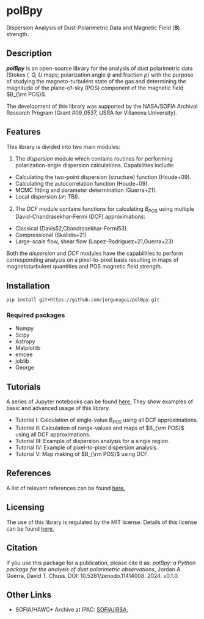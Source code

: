 # polBpy
Dispersion Analysis of Dust-Polarimetric Data and Magnetic Field (**B**) strength.

## Description
***polBpy*** is an open-source library for the analysis of dust polarimetric data (Stokes *I, Q, U* maps; polarization angle $\phi$ and fraction *p*) with the purpose of studying the magneto-turbulent state of the gas and determining the magnitude of the plane-of-sky (POS) component of the magnetic field $B_{\rm POS}$.

The development of this library was supported by the NASA/SOFIA Archival Research Program (Grant #09_0537, USRA for Villanova University).

## Features

This library is divided into two main modules:

1. The *dispersion* module which contains routines for performing polarization-angle dispersion calculations. Capabilities include:
  - Calculating the two-point dispersion (structure) function (Houde+09).
  - Calculating the autocorrelation function (Houde+09).
  - MCMC fitting and parameter determination (Guerra+21).
  - Local dispersion ($\mathcal{S}$; TBI).
2. The *DCF* module contains functions for calculating $B_{POS}$ using multiple David-Chandrasekhar-Fermi (DCF) approximations:
 - Classical (Davis52,Chandrasekhar-Fermi53).
 - Compressional (Skalidis+21)
 - Large-scale flow, shear flow (Lopez-Rodriguez+21,Guerra+23) 

Both the *dispersion* and *DCF* modules have the capabilities to perform corresponding analysis on a pixel-to-pixel basis resulting in maps of magnetoturbulent quantities and POS magnetic field strength.

## Installation

```
pip install git+https://github.com/jorgueagui/polBpy.git
```

### Required packages
- Numpy
- Scipy
- Astropy
- Matplotlib
- emcee
- joblib
- George

## Tutorials
A series of Jupyter notebooks can be found [here.](https://github.com/jorgueagui/polBpy/tree/main/tutorials) They show examples of basic and advanced usage of this library.
- Tutorial I: Calculation of single-value $B_{POS}$ using all DCF approximations.
- Tutorial II: Calculation of range-values and maps of $B_{\rm POS}$ using all DCF approximations.
- Tutorial III: Example of dispersion analysis for a single region.
- Tutorial IV: Example of pixel-to-pixel dispersion analysis.
- Tutorial V: Map making of $B_{\rm POS}$ using DCF.

## References

A list of relevant references can be found [here.](https://github.com/jorgueagui/polBpy/blob/main/refs.md)

## Licensing

The use of this library is regulated by the MIT license. Details of this license can be found [here.](https://github.com/jorgueagui/polBpy/blob/main/License.md)

## Citation

If you use this package for a publication, please cite it as: *polBpy: a Python package for the analysis of dust polarimetric observations*, Jordan A. Guerra, David T. Chuss. DOI: 10.5281/zenodo.11414008. 2024. v0.1.0.

## Other Links

- SOFIA/HAWC+ Archive at IPAC: [SOFIA/IRSA.](https://irsa.ipac.caltech.edu/applications/sofia/?__action=layout.showDropDown&)
